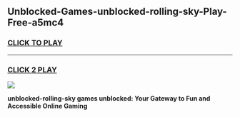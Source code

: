 
## Unblocked-Games-unblocked-rolling-sky-Play-Free-a5mc4
<h3>
<a href="https://premium76.site?title=unblocked-rolling-sky&ref=20M">CLICK TO PLAY</a></h3>
<hr>

<h3>
<a href="https://premium76.site?title=unblocked-rolling-sky&ref=20M">CLICK 2 PLAY</a>
  
</h3>

<a href="https://premium76.site?title=unblocked-rolling-sky&ref=19M"><img src="https://clearcache.store/games.png"></a>


**unblocked-rolling-sky games unblocked: Your Gateway to Fun and Accessible Online Gaming**
